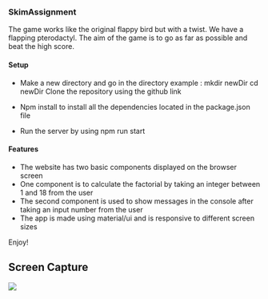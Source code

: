 ### SkimAssignment

The game works like the original flappy bird but with a twist. We have a flapping pterodactyl. The aim of the game is to go as
far as possible and beat the high score.

#### Setup

- Make a new directory and go in the directory
    example : mkdir newDir
              cd newDir
  Clone the repository using the github link
  
- Npm install to install all the dependencies located in the package.json file
- Run the server by using npm run start

#### Features

- The website has two basic components displayed on the browser screen
- One component is to calculate the factorial by taking an integer between 1 and 18 from the user
- The second component is used to show messages in the console after taking an input number from the user 
- The app is made using material/ui and is responsive to different screen sizes

Enjoy!

## Screen Capture

![](https://media.giphy.com/media/kdEkqN8T6CTiezE8nI/giphy.gif)
